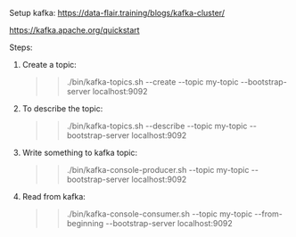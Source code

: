 

Setup kafka:
https://data-flair.training/blogs/kafka-cluster/ 

https://kafka.apache.org/quickstart 

Steps:

1. Create a topic:
   >> ./bin/kafka-topics.sh --create --topic my-topic --bootstrap-server localhost:9092

2. To describe the topic:
   >> ./bin/kafka-topics.sh --describe --topic my-topic --bootstrap-server localhost:9092

3. Write something to kafka topic:
   >> ./bin/kafka-console-producer.sh --topic my-topic --bootstrap-server localhost:9092

4. Read from kafka:
   >> ./bin/kafka-console-consumer.sh --topic my-topic --from-beginning --bootstrap-server localhost:9092